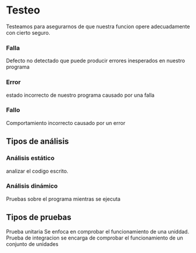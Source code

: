 # Testeo
Testeamos para asegurarnos de que nuestra funcion opere adecuadamente con cierto seguro.

### Falla
Defecto no detectado que puede producir errores inesperados en nuestro programa


### Error
estado incorrecto de nuestro programa causado por una falla

### Fallo
Comportamiento incorrecto causado por un error

## Tipos de análisis

### Análisis estático
analizar el codigo escrito.
### Análisis dinámico
Pruebas sobre el programa mientras se ejecuta

## Tipos de pruebas
Prueba unitaria
Se enfoca en comprobar el funcionamiento de una uniddad.
Prueba de integracion
se encarga de comprobar el funcionamiento de un conjunto de unidades